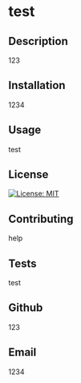 # test

## Description
123

## Installation
1234

## Usage
test

## License
[![License: MIT](https://img.shields.io/badge/License-MIT-yellow.svg)](https://opensource.org/licenses/MIT)

## Contributing
help

## Tests
test

## Github
123

## Email
1234

